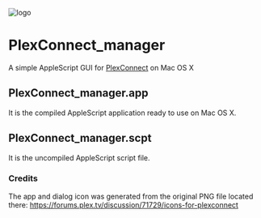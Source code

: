 ![logo](https://15254b2dcaab7f5478ab-24461f391e20b7336331d5789078af53.ssl.cf1.rackcdn.com/plex.vanillacommunity.com/ipb/monthly_06_2013/post-93513-0-31693500-1371587555.png)
# PlexConnect_manager
A simple AppleScript GUI for [PlexConnect](https://github.com/iBaa/PlexConnect) on Mac OS X

## PlexConnect_manager.app
It is the compiled AppleScript application ready to use on Mac OS X.

## PlexConnect_manager.scpt
It is the uncompiled AppleScript script file.

### Credits
The app and dialog icon was generated from the original PNG file located there: https://forums.plex.tv/discussion/71729/icons-for-plexconnect

